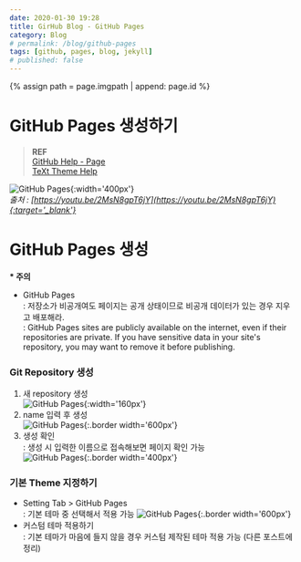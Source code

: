 ```yaml
---
date: 2020-01-30 19:28
title: GirHub Blog - GitHub Pages
category: Blog
# permalink: /blog/github-pages
tags: [github, pages, blog, jekyll]
# published: false
---
```

{% assign path = page.imgpath | append: page.id %}

# GitHub Pages 생성하기

> **REF**  
> [GitHub Help - Page](https://help.github.com/en/github/working-with-github-pages)  
> [TeXt Theme Help](https://tianqi.name/jekyll-TeXt-theme/docs/en/quick-start)

![GitHub Pages]({{path}}/img01.png){:width='400px'}  
*출처 : [https://youtu.be/2MsN8gpT6jY](https://youtu.be/2MsN8gpT6jY){:target='_blank'}*

# GitHub Pages 생성

**\* 주의**

- GitHub Pages  
    : 저장소가 비공개여도 페이지는 공개 상태이므로 비공개 데이터가 있는 경우 지우고 배포해라.  
    : GitHub Pages sites are publicly available on the internet, even if their repositories are private. If you have sensitive data in your site's repository, you may want to remove it before publishing.

### Git Repository 생성

1. 새 repository 생성  
    ![GitHub Pages]({{path}}/img02.png){:width='160px'}
2. name 입력 후 생성  
    ![GitHub Pages]({{path}}/img03.png){:.border width='600px'}
3. 생성 확인  
    : 생성 시 입력한 이름으로 접속해보면 페이지 확인 가능  
    ![GitHub Pages]({{path}}/img04.png){:.border width='400px'}

### 기본 Theme 지정하기

- Setting Tab > GitHub Pages  
    : 기본 테마 중 선택해서 적용 가능
    ![GitHub Pages]({{path}}/img05.png){:.border width='600px'}
- 커스텀 테마 적용하기  
    : 기본 테마가 마음에 들지 않을 경우 커스텀 제작된 테마 적용 가능 (다른 포스트에 정리)
